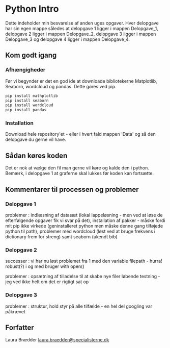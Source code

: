 # Python Intro
Dette indeholder min besvarelse af anden uges opgaver. Hver delopgave har sin egen mappe således at delopgave 1 ligger i mappen Delopgave_1, delopgave 2 ligger i mappen Delopgave_2, delopgave 3 ligger i mappen Delopgave_3 og delopgave 4 ligger i mappen Delopgave_4.

## Kom godt igang

### Afhængigheder
Før vi begynder er det en god ide at downloade bibliotekerne Matplotlib, Seaborn, wordcloud og pandas. Dette gøres ved pip.
```bash
pip install mathplotlib
pip install seaborn
pip install wordcloud
pip install pandas
```

### Installation
Download hele repository'et - eller i hvert fald mappen 'Data' og så den delopgave du gerne vil have.

## Sådan køres koden
Det er nok at vælge den fil man gerne vil køre og kalde den i python. Bemærk, i delopgave 1 at graferne skal lukkes før koden kan fortsætte.

## Kommentarer til processen og problemer
### Delopgave 1
problemer : indlæsning af datasæt (lokal lappeløsning - men ved at løse de efterfølgende opgaver fik vi svar på det), installation af pakker - måske fordi mit pip ikke virkede (geninstalleret python men måske denne gang tilføjede python til path), problemer med wordcloud (løst ved at bruge frekvens i dictionary frem for streng) samt seaborn (ukendt bib)


### Delopgave 2
successer : vi har nu løst problemet fra 1 med den variable filepath - hurra!
robust(?) i og med bruger with open()

problemer : opsætning af tilladelse til at skabe nye filer løbende
testning - jeg ved ikke helt om det er rigtigt sat op


### Delopgave 3
problemer : struktur, hold styr på alle tilfælde - en hel del googling var påkrævet


## Forfatter
Laura Brædder
laura.braedder@specialisterne.dk

